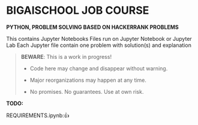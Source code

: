 # BIGAISCHOOL JOB COURSE

**PYTHON, PROBLEM SOLVING BASED ON HACKERRANK PROBLEMS**

This contains Jupyter Notebooks Files run on Jupyter Notebook or Jupyter Lab
Each Jupyter file contain one problem with solution(s) and explanation



> **BEWARE**: This is a work in progress!
>
> * Code here may change and disappear without warning.
>
> * Major reorganizations may happen at any time.
>
> * No promises. No guarantees. Use at own risk.

**TODO:**

REQUIREMENTS.ipynb:👍





